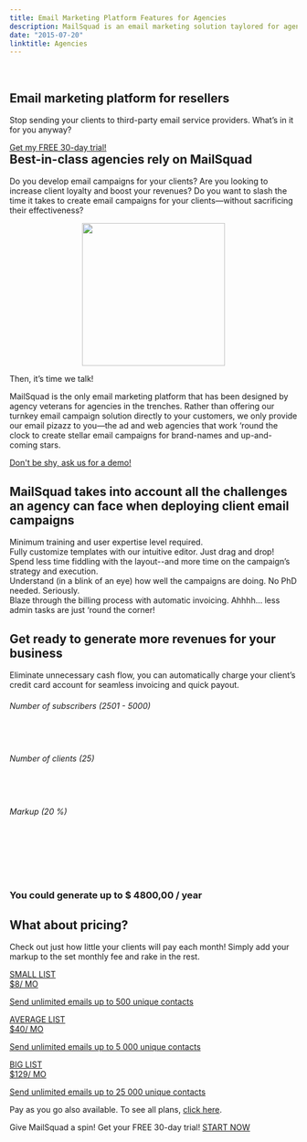 ```yaml
---
title: Email Marketing Platform Features for Agencies
description: MailSquad is an email marketing solution taylored for agencies and resellers.
date: "2015-07-20"
linktitle: Agencies
---
```

<section class="header-11-sub bg-midnight-blue">
        <div class="background background-partners">
            &nbsp;
        </div>
        <div class="container">
            <div class="row">
                <div class="col-xs-12 col-sm-11 col-md-8 col-lg-8">
                    <h1>Email marketing platform for resellers</h1>
                    <p class="lead">Stop sending your clients to third-party email service providers. What’s in it for you anyway?</p>
                </div>
            </div>
            <div class="row">
                <div class="col-xs-10 col-sm-6 col-md-5 col-lg-4">
                    <div class="signup-form">
                        <div class="form-group">
                            <a class="btn btn-primary" href="https://app.mailsquad.com/login/signup">Get my FREE 30-day trial!</a>
                        </div>
                    </div>
                    <!-- <div class="additional-links">
                        By signing up you agree to our <a href="#">Terms of Use</a> and <a href="#">Privacy Policy</a>
                    </div> -->
                </div>
            </div>
        </div>
    </section>
    <section class="content-25">
        <div class="container">
             <div class="row">
                <div class="col-sm-12 col-md-8 col-lg-8">
                    <h1 style="margin-top:0px;">Best-in-class agencies rely&nbsp;on&nbsp;<span class="highlight">MailSquad</span></h1>
                    <p>
                        Do you develop email campaigns for your clients? Are you looking to increase client loyalty and boost your revenues? Do you want to slash the time it takes to create email campaigns for your clients—without sacrificing their effectiveness?
                    </p>
                </div>
                <div class="col-sm-4" style="text-align:center;">
                    <img src="../../img/best.png" width="250" alt="">
                </div>
            </div>
            <div class="row">
                <div class="col-sm-11">
                    <p class="quote-text">Then, it’s time we talk!</p>
                    <p>
                        MailSquad is the only email marketing platform that has been designed by agency veterans for agencies in the trenches. Rather than offering our turnkey email campaign solution directly to your customers, we only provide our email pizazz to you—the ad and web agencies that work ‘round the clock to create stellar email campaigns for brand-names and up-and-coming stars.
                    </p>
                    <div class="form-group">
                        <a class="btn btn-primary" href="/en/contact/demo/">Don't be shy, ask us for a demo!</a>
                    </div>
                </div>
            </div>
        </div>
    </section>
    <section class="content-24 bg-midnight-blue">
    <img class="image" src="../../img/screenshots/dashboard_big.png" alt="">
    <div class="container">
        <div class="row">
            <div class="col-sm-6 col-sm-offset-6">
                <h2>MailSquad takes into account all the challenges an agency can face when deploying client email campaigns</h2>
                <dl>
                    <dt>Minimum training and user expertise level required.</dt>               
                    <dt>Fully customize templates with our intuitive editor. Just&nbsp;drag&nbsp;and&nbsp;drop!</dt>                    
                    <dt>Spend less time fiddling with the layout--and more time on the campaign’s strategy and execution.</dt>
                    <dt>Understand (in a blink of an eye) how well the campaigns are doing. No PhD needed. Seriously.</dt>
                    <dt>Blaze through the billing process with automatic invoicing. Ahhhh... less admin tasks are just ‘round the corner!</dt>
                </dl>
            </div>
        </div>
    </div>
</section>
   <!--  <section class="content-36">
        <div class="container">
            <h2>If you are looking to finally take back control of your clients’ email marketing campaigns, you’ve come to the right place.</h2>
            <a class="btn btn-success" href="#">sign up free</a>
            <p>Take a sneak peek at our FREE 30-day trial or contact us today for quick and painless demo (we promise!)!</p>
        </div>
    </section> -->
    <section class="content-26">
        <div class="container">
            <div class="row">
                <div class="col-sm-10 col-sm-offset-1">
                    <h1>Get ready to generate more revenues for your business</h1>
                    <p class="lead">Eliminate unnecessary cash flow, you can automatically charge your client’s credit card account for seamless invoicing and quick payout.</p>
                </div>
            </div>
            <div class="row features">
                <div class="col-sm-3 col-sm-offset-1">
                    <h6 style="height: 60px;">Number of subscribers (<span id="subscribers">2501&nbsp;-&nbsp;5000</span>)</h6>
                    <div id="slider-subscribers" class="ui-slider"></div>
                </div>
                <div class="col-sm-4">
                    <h6 style="height: 60px;">Number of clients (<span id="clients">25</span>)</h6>
                    <div id="slider-clients" class="ui-slider"></div>
                </div>
                <div class="col-sm-3">
                    <h6 style="height: 60px;">Markup (<span id="margin">20</span> %)</h6>
                    <div id="slider-margin" class="ui-slider"></div>
                </div>
            </div>
            <div class="row">
                <div class="col-sm-10 col-sm-offset-1" style="padding-top:30px;">
                    <h3>You could generate up to <span id="revenue">$ 4800,00</span> / year</h3>
                    <!-- <p class="lead">For a full featured calculator <a href="/pricing/calculator/">click here</a>.</p> -->
                </div>
            </div>
        </div>
    </section>
    <section class="price-2">
        <div class="container">
            <div class="row">
                <div class="col-sm-10 col-sm-offset-1">
                    <h1>What about pricing?</h1>
                    <p class="lead">Check out just how little your clients will pay each month! Simply add your markup to the set monthly fee and rake in the rest.</p>
                </div>
            </div>
        </div>
        <div class="container">
            <a href="/en/reseller/pricing/">
            <div class="plans">
                <div class="plan">
                    <div class="top"></div>
                    <div class="title">
                        SMALL LIST
                        <div class="price"><span class="currency">$</span>8<span class="period">/ MO</span></div>
                        <p>Send unlimited emails up to 500&nbsp;unique contacts</p>
                    </div>
                </div>
                <div class="plan plan-2">
                    <div class="top"></div>
                    <div class="title">
                        AVERAGE LIST
                        <div class="price"><span class="currency">$</span>40<span class="period">/ MO</span></div>
                        <p>Send unlimited emails up to 5&nbsp;000&nbsp;unique contacts</p>
                    </div>
                    <div class="top"></div>
                </div>
                <div class="plan">
                    <div class="title">
                        BIG LIST
                        <div class="price"><span class="currency">$</span>129<span class="period">/ MO</span></div>
                        <p>Send unlimited emails up to 25&nbsp;000&nbsp;unique contacts</p>
                    </div>
                </div>
            </div>
            </a>
        </div>
        <div class="container">
            <div class="row">
                <div class="col-sm-10 col-sm-offset-1">
                    <p class="lead">Pay as you go also available. To see all plans, <a href="/en/reseller/pricing/">click here</a>.</p>
                </div>
            </div>
        </div>
    </section>
    <section class="content-11">
        <div class="container">
            <span>Give MailSquad a spin! Get your FREE 30-day trial!</span>
            <a class="btn btn-primary" href="https://app.mailsquad.com/login/signup">START NOW</a>
        </div>
    </section>